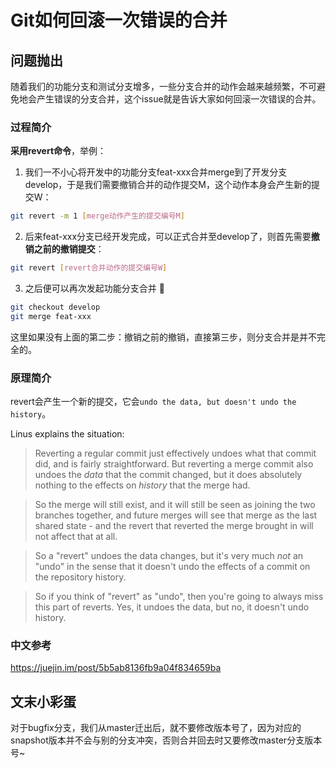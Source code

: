 # Git如何回滚一次错误的合并

## 问题抛出
随着我们的功能分支和测试分支增多，一些分支合并的动作会越来越频繁，不可避免地会产生错误的分支合并，这个issue就是告诉大家如何回滚一次错误的合并。

### 过程简介

**采用revert命令**，举例：

1. 我们一不小心将开发中的功能分支feat-xxx合并merge到了开发分支develop，于是我们需要撤销合并的动作提交M，这个动作本身会产生新的提交W：
```bash
git revert -m 1 [merge动作产生的提交编号M]
```

2. 后来feat-xxx分支已经开发完成，可以正式合并至develop了，则首先需要**撤销之前的撤销提交**：
```bash
git revert [revert合并动作的提交编号W]
```

3. 之后便可以再次发起功能分支合并 :rocket: 
```bash
git checkout develop
git merge feat-xxx
```

这里如果没有上面的第二步：撤销之前的撤销，直接第三步，则分支合并是并不完全的。

### 原理简介

revert会产生一个新的提交，它会`undo the data, but doesn't undo the history`。

Linus explains the situation:

> Reverting a regular commit just effectively undoes what that commit
did, and is fairly straightforward. But reverting a merge commit also
undoes the _data_ that the commit changed, but it does absolutely
nothing to the effects on _history_ that the merge had.

> So the merge will still exist, and it will still be seen as joining
the two branches together, and future merges will see that merge as
the last shared state - and the revert that reverted the merge brought
in will not affect that at all.

> So a "revert" undoes the data changes, but it's very much _not_ an
"undo" in the sense that it doesn't undo the effects of a commit on
the repository history.

> So if you think of "revert" as "undo", then you're going to always
miss this part of reverts. Yes, it undoes the data, but no, it doesn't
undo history.

### 中文参考

https://juejin.im/post/5b5ab8136fb9a04f834659ba  

## 文末小彩蛋

对于bugfix分支，我们从master迁出后，就不要修改版本号了，因为对应的snapshot版本并不会与别的分支冲突，否则合并回去时又要修改master分支版本号~
